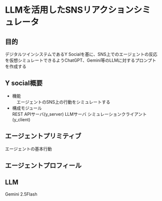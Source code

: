 # LLMを活用したSNSリアクションシミュレータ

## 目的
デジタルツインシステムであるY Socialを基に、SNS上でのエージェントの反応を仮想シミュレートできるようChatGPT、Gemini等のLLMに対するプロンプトを作成する

## Y social概要
- 機能 <br>
　エージェントのSNS上の行動をシミュレートする
- 構成モジュール <br>
  REST APIサーバ(y_server)
  LLMサーバ
  シミュレーションクライアント(y_client)

## エージェントプリミティブ
エージェントの基本行動

## エージェントプロフィール


## LLM
Gemini 2.5Flash

